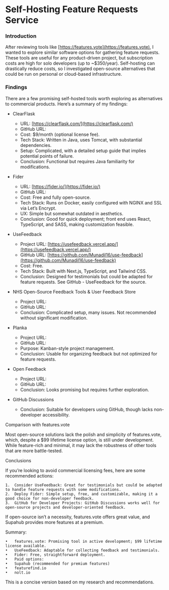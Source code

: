 # Self-Hosting Feature Requests Service

### Introduction

After reviewing tools like [https://features.vote](https://features.vote), I wanted to explore similar software options for gathering feature requests. These tools are useful for any product-driven project, but subscription costs are high for solo developers (up to ~\$350/year). Self-hosting can drastically reduce costs, so I investigated open-source alternatives that could be run on personal or cloud-based infrastructure.

### Findings

There are a few promising self-hosted tools worth exploring as alternatives to commercial products. Here’s a summary of my findings:

* ClearFlask
	* URL: [https://clearflask.com/](https://clearflask.com/)
	* GitHub URL:
	* Cost: $9/month (optional license fee).
	* Tech Stack: Written in Java, uses Tomcat, with substantial dependencies.
	* Setup: Complicated, with a detailed setup guide that implies potential points of failure.
	* Conclusion: Functional but requires Java familiarity for modifications.

* Fider
	* URL: [https://fider.io/](https://fider.io/)
	* GitHub URL:
	* Cost: Free and fully open-source.
	* Tech Stack: Runs on Docker, easily configured with NGINX and SSL via Let’s Encrypt.
	* UX: Simple but somewhat outdated in aesthetics.
	* Conclusion: Good for quick deployment; front end uses React, TypeScript, and SASS, making customization feasible.

* UseFeedback
	* Project URL: [https://usefeedback.vercel.app/](https://usefeedback.vercel.app/)
	* GitHub URL: [https://github.com/Munadil16/use-feedback](https://github.com/Munadil16/use-feedback)
	* Cost: Free.
	* Tech Stack: Built with Next.js, TypeScript, and Tailwind CSS.
	* Conclusion: Designed for testimonials but could be adapted for feature requests. See GitHub - UseFeedback for the source.

* NHS Open-Source Feedback Tools & User Feedback Store
	* Project URL: 
	* GitHub URL:
	* Conclusion: Complicated setup, many issues. Not recommended without significant modification.

* Planka
	* Project URL:
	* GitHub URL:
	* Purpose: Kanban-style project management.
	* Conclusion: Usable for organizing feedback but not optimized for feature requests.

* Open Feedback
	* Project URL: 
	* GitHub URL:
	* Conclusion: Looks promising but requires further exploration.

* GitHub Discussions
	* Conclusion: Suitable for developers using GitHub, though lacks non-developer accessibility.

Comparison with features.vote

Most open-source solutions lack the polish and simplicity of features.vote, which, despite a $99 lifetime license option, is still under development. While feature-rich and minimal, it may lack the robustness of other tools that are more battle-tested.

Conclusions

If you’re looking to avoid commercial licensing fees, here are some recommended actions:

	1.	Consider UseFeedback: Great for testimonials but could be adapted to handle feature requests with some modifications.
	2.	Deploy Fider: Simple setup, free, and customizable, making it a good choice for non-developer feedback.
	3.	GitHub for Developer Projects: GitHub Discussions works well for open-source projects and developer-oriented feedback.

If open-source isn’t a necessity, features.vote offers great value, and Supahub provides more features at a premium.

Summary:

	•	features.vote: Promising tool in active development; $99 lifetime license available.
	•	UseFeedback: Adaptable for collecting feedback and testimonials.
	•	Fider: Free, straightforward deployment.
	•	Paid options:
	•	Supahub (recommended for premium features)
	•	featurefind.io
	•	nolt.io

This is a concise version based on my research and recommendations.

